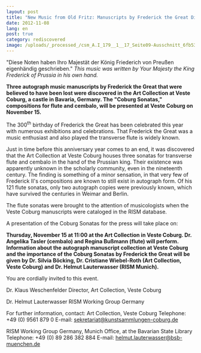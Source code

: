 ```yaml
---
layout: post
title: "New Music from Old Fritz: Manuscripts by Frederick the Great Discovered"
date: 2012-11-08
lang: en
post: true
category: rediscovered
image: /uploads/_processed_/csm_A.I_179__1__17_Seite09-Ausschnitt_6fb539647c.jpg
---
```



"Diese Noten haben Ihro Majestät der König Friederich von Preußen eigenhändig geschrieben."
_This music was written by Your Majesty the King Frederick of Prussia in his own hand._

**Three autograph music manuscripts by Frederick the Great that were believed to have been lost were discovered in the Art Collection at Veste Coburg, a castle in Bavaria, Germany. The "Coburg Sonatas," compositions for flute and cembalo, will be presented at Veste Coburg on November 15.**

The 300<sup>th</sup> birthday of Frederick the Great has been celebrated this year with numerous exhibitions and celebrations. That Frederick the Great was a music enthusiast and also played the transverse flute is widely known.

Just in time before this anniversary year comes to an end, it was discovered that the Art Collection at Veste Coburg houses three sonatas for transverse flute and cembalo in the hand of the Prussian king. Their existence was apparently unknown in the scholarly community, even in the nineteenth century. The finding is something of a minor sensation, in that very few of Frederick II's compositions are known to still exist in autograph form. Of his 121 flute sonatas, only two autograph copies were previously known, which have survived the centuries in Weimar and Berlin.

The flute sonatas were brought to the attention of musicologists when the Veste Coburg manuscripts were cataloged in the RISM database.

A presentation of the Coburg Sonatas for the press will take place on:

**Thursday, November 15 at 11:00 at the Art Collection in Veste Coburg.
Dr. Angelika Tasler (cembalo) and Regina Bußmann (flute) will perform. Information about the autograph manuscript collection at Veste Coburg and the importance of the Coburg Sonatas by Frederick the Great will be given by Dr. Silvia Böcking, Dr. Cristiane Wiebel-Roth (Art Collection, Veste Coburg) and Dr. Helmut Lauterwasser (RISM Munich).**

You are cordially invited to this event.

Dr. Klaus Weschenfelder
Director, Art Collection, Veste Coburg

Dr. Helmut Lauterwasser
RISM Working Group Germany

For further information, contact:
Art Collection, Veste Coburg
Telephone: +49 (0) 9561 879 0
E-mail: sekretariat@kunstsammlungen-coburg.de

RISM Working Group Germany, Munich Office, at the Bavarian State Library
Telephone: +49 (0) 89 286 382 884
E-mail: helmut.lauterwasser@bsb-muenchen.de